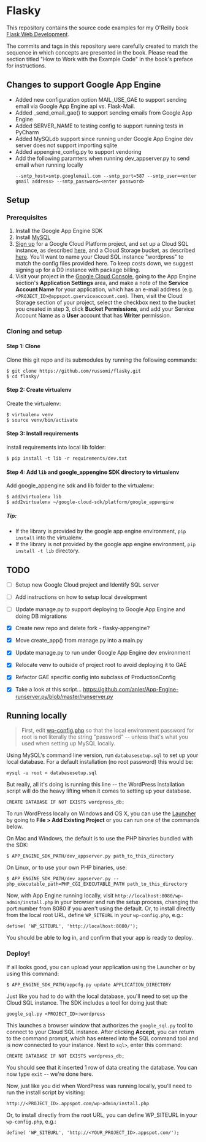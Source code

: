 Flasky
======

This repository contains the source code examples for my O'Reilly book [Flask Web Development](http://www.flaskbook.com).

The commits and tags in this repository were carefully created to match the sequence in which concepts are presented in the book. Please read the section titled "How to Work with the Example Code" in the book's preface for instructions.

## Changes to support Google App Engine

- Added new configuration option MAIL_USE_GAE to support sending email via Google App Engine api vs. Flask-Mail.
- Added _send_email_gae() to support sending emails from Google App Engine
- Added SERVER_NAME to testing config to support running tests in PyCharm
- Added MySQLdb support since running under Google App Engine dev server does not support importing sqlite
- Added appengine_config.py to support vendoring
- Add the following paramters when running dev_appserver.py to send email when running locally
    ```
    --smtp_host=smtp.googlemail.com --smtp_port=587 --smtp_user=<enter gmail address> --smtp_password=<enter password>
    ```

## Setup

### Prerequisites

1. Install the Google App Engine SDK
2. Install [MySQL](http://dev.mysql.com/downloads/)
3. [Sign up](http://cloud.google.com/console) for a Google Cloud Platform project, and
set up a Cloud SQL instance, as described [here](https://developers.google.com/cloud-sql/docs/instances), and a
Cloud Storage bucket, as described [here](https://developers.google.com/storage/docs/signup). You'll want to name
your Cloud SQL instance "wordpress" to match the config files provided here. To keep costs down, we suggest signing up for a D0 instance with package billing. 
4. Visit your project in the
[Google Cloud Console](http://cloud.google.com/console), going to the App Engine section's **Application Settings**
area, and make a note of the **Service Account Name** for your application, which has an e-mail address
(e.g. `<PROJECT_ID>@appspot.gserviceaccount.com`). Then, visit the Cloud Storage section of your project,
select the checkbox next to the bucket you created in step 3, click
**Bucket Permissions**, and add your Service Account Name as a **User** account that has **Writer** permission.

### Cloning and setup

#### Step 1: Clone
Clone this git repo and its submodules by running the following commands:

    $ git clone https://github.com/russomi/flasky.git
    $ cd flasky/

#### Step 2: Create virtualenv
Create the virtualenv:

    $ virtualenv venv
    $ source venv/bin/activate
    
#### Step 3: Install requirements
Install requirements into local lib folder:

    $ pip install -t lib -r requirements/dev.txt

#### Step 4: Add `lib` and google_appengine SDK directory to virtualenv
Add google_appengine sdk and lib folder to the virtualenv:

    $ add2virtualenv lib
    $ add2virtualenv ~/google-cloud-sdk/platform/google_appengine

##### Tip:
- If the library is provided by the google app engine environment, ```pip install``` into the virtualenv.
- If the library is not provided by the google app engine environment, ```pip install -t lib``` directory.


## TODO

- [ ] Setup new Google Cloud project and Identify SQL server
- [ ] Add instructions on how to setup local development
- [ ] Update manage.py to support deploying to Google App Engine and doing DB migrations
- [x] Create new repo and delete fork - flasky-appengine?
- [x] Move create_app() from manage.py into a main.py
- [x] Update manage.py to run under Google App Engine dev environment
- [x] Relocate venv to outside of project root to avoid deploying it to GAE
- [x] Refactor GAE specific config into subclass of ProductionConfig
- [x] Take a look at this script... https://github.com/anler/App-Engine-runserver.py/blob/master/runserver.py


## Running locally

>First, edit [wp-config.php](https://github.com/GoogleCloudPlatform/appengine-php-wordpress-starter-project/edit/master/wp-config.php)
  so that the local environment password for root is not literally the string "password" -- unless that's what you used
  when setting up MySQL locally.

Using MySQL's command line version, run `databasesetup.sql` to set up your local database. For a default installation (no root password)
this would be:

    mysql -u root < databasesetup.sql

But really, all it's doing is running this line -- the WordPress installation script will do the heavy lifting
when it comes to setting up your database.

    CREATE DATABASE IF NOT EXISTS wordpress_db;

To run WordPress locally on Windows and OS X, you can use the
[Launcher](https://developers.google.com/appengine/downloads#Google_App_Engine_SDK_for_PHP)
by going to **File > Add Existing Project** or you can run one of the commands below.

On Mac and Windows, the default is to use the PHP binaries bundled with the SDK:

    $ APP_ENGINE_SDK_PATH/dev_appserver.py path_to_this_directory

On Linux, or to use your own PHP binaries, use:

    $ APP_ENGINE_SDK_PATH/dev_appserver.py --php_executable_path=PHP_CGI_EXECUTABLE_PATH path_to_this_directory

Now, with App Engine running locally, visit `http://localhost:8080/wp-admin/install.php` in your browser and run
the setup process, changing the port number from 8080 if you aren't using the default.
Or, to install directly from the local root URL, define `WP_SITEURL` in your `wp-config.php`, e.g.:

    define( 'WP_SITEURL', 'http://localhost:8080/');

You should be able to log in, and confirm that your app is ready to deploy.

### Deploy!

If all looks good, you can upload your application using the Launcher or by using this command:

    $ APP_ENGINE_SDK_PATH/appcfg.py update APPLICATION_DIRECTORY

Just like you had to do with the local database, you'll need to set up the Cloud SQL instance. The SDK includes
a tool for doing just that:

    google_sql.py <PROJECT_ID>:wordpress

This launches a browser window that authorizes the `google_sql.py` tool to connect to your Cloud SQL instance.
After clicking **Accept**, you can return to the command prompt, which has entered into the SQL command tool
and is now connected to your instance. Next to `sql>`, enter this command:

    CREATE DATABASE IF NOT EXISTS wordpress_db;

You should see that it inserted 1 row of data creating the database. You can now type `exit` -- we're done here.

Now, just like you did when WordPress was running locally, you'll need to run the install script by visiting:

    http://<PROJECT_ID>.appspot.com/wp-admin/install.php

Or, to install directly from the root URL, you can define WP_SITEURL in your `wp-config.php`, e.g.:

    define( 'WP_SITEURL', 'http://<YOUR_PROJECT_ID>.appspot.com/');


